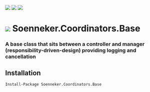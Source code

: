 [![](https://img.shields.io/nuget/v/Soenneker.Coordinators.Base.svg?style=for-the-badge)](https://www.nuget.org/packages/Soenneker.Coordinators.Base/)
[![](https://img.shields.io/github/actions/workflow/status/soenneker/soenneker.coordinators.base/publish-package.yml?style=for-the-badge)](https://github.com/soenneker/soenneker.coordinators.base/actions/workflows/publish-package.yml)
[![](https://img.shields.io/nuget/dt/Soenneker.Coordinators.Base.svg?style=for-the-badge)](https://www.nuget.org/packages/Soenneker.Coordinators.Base/)

# ![](https://user-images.githubusercontent.com/4441470/224455560-91ed3ee7-f510-4041-a8d2-3fc093025112.png) Soenneker.Coordinators.Base
### A base class that sits between a controller and manager (responsibility-driven-design) providing logging and cancellation

## Installation

```
Install-Package Soenneker.Coordinators.Base
```
